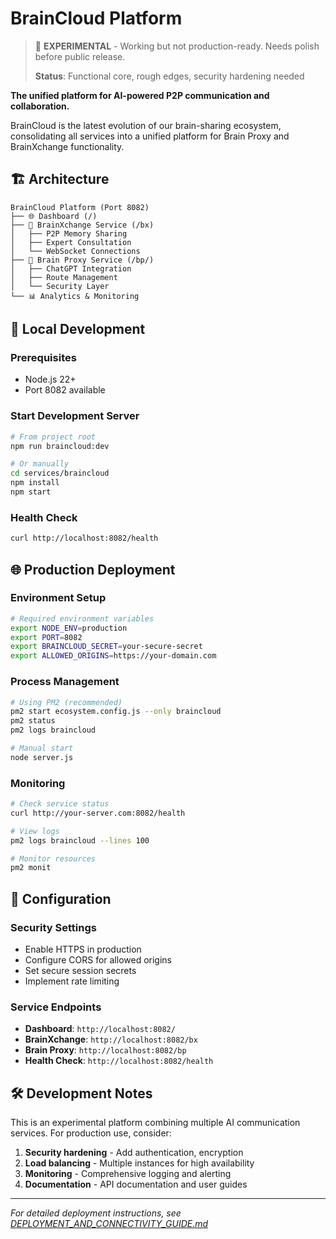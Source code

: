 # BrainCloud Platform

> 🔨 **EXPERIMENTAL** - Working but not production-ready. Needs polish before public release.
>
> **Status**: Functional core, rough edges, security hardening needed

**The unified platform for AI-powered P2P communication and collaboration.**

BrainCloud is the latest evolution of our brain-sharing ecosystem, consolidating all services into a unified platform for Brain Proxy and BrainXchange functionality.

## 🏗️ Architecture

```
BrainCloud Platform (Port 8082)
├── 🌐 Dashboard (/)
├── 🔄 BrainXchange Service (/bx)
│   ├── P2P Memory Sharing
│   ├── Expert Consultation
│   └── WebSocket Connections
├── 🔗 Brain Proxy Service (/bp/)
│   ├── ChatGPT Integration
│   ├── Route Management
│   └── Security Layer
└── 📊 Analytics & Monitoring
```

## 🚀 Local Development

### Prerequisites
- Node.js 22+
- Port 8082 available

### Start Development Server
```bash
# From project root
npm run braincloud:dev

# Or manually
cd services/braincloud
npm install
npm start
```

### Health Check
```bash
curl http://localhost:8082/health
```

## 🌐 Production Deployment

### Environment Setup
```bash
# Required environment variables
export NODE_ENV=production
export PORT=8082
export BRAINCLOUD_SECRET=your-secure-secret
export ALLOWED_ORIGINS=https://your-domain.com
```

### Process Management
```bash
# Using PM2 (recommended)
pm2 start ecosystem.config.js --only braincloud
pm2 status
pm2 logs braincloud

# Manual start
node server.js
```

### Monitoring
```bash
# Check service status
curl http://your-server.com:8082/health

# View logs
pm2 logs braincloud --lines 100

# Monitor resources
pm2 monit
```

## 🔧 Configuration

### Security Settings
- Enable HTTPS in production
- Configure CORS for allowed origins
- Set secure session secrets
- Implement rate limiting

### Service Endpoints
- **Dashboard**: `http://localhost:8082/`
- **BrainXchange**: `http://localhost:8082/bx`
- **Brain Proxy**: `http://localhost:8082/bp`
- **Health Check**: `http://localhost:8082/health`

## 🛠️ Development Notes

This is an experimental platform combining multiple AI communication services. For production use, consider:

1. **Security hardening** - Add authentication, encryption
2. **Load balancing** - Multiple instances for high availability
3. **Monitoring** - Comprehensive logging and alerting
4. **Documentation** - API documentation and user guides

---

*For detailed deployment instructions, see [DEPLOYMENT_AND_CONNECTIVITY_GUIDE.md](../deployment/DEPLOYMENT_AND_CONNECTIVITY_GUIDE.md)*